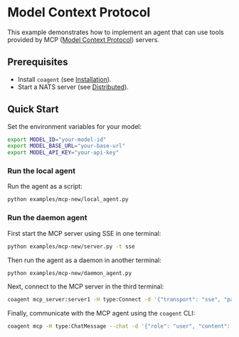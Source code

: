 # Model Context Protocol

This example demonstrates how to implement an agent that can use tools provided by MCP ([Model Context Protocol][1]) servers.


## Prerequisites

- Install `coagent` (see [Installation](../../README.md#installation)).
- Start a NATS server (see [Distributed](../../README.md#distributed)).


## Quick Start

Set the environment variables for your model:

```bash
export MODEL_ID="your-model-id"
export MODEL_BASE_URL="your-base-url"
export MODEL_API_KEY="your-api-key"
```

### Run the local agent

Run the agent as a script:

```bash
python examples/mcp-new/local_agent.py
```

### Run the daemon agent

First start the MCP server using SSE in one terminal:

```bash
python examples/mcp-new/server.py -t sse
```

Then run the agent as a daemon in another terminal:

```bash
python examples/mcp-new/daemon_agent.py
```

Next, connect to the MCP server in the third terminal:

```bash
coagent mcp_server:server1 -H type:Connect -d '{"transport": "sse", "params": {"url": "http://localhost:8080/sse"}}'
```

Finally, communicate with the MCP agent using the `coagent` CLI:

```bash
coagent mcp -H type:ChatMessage --chat -d '{"role": "user", "content": "What is the weather like in Beijing"}'
```


[1]: https://modelcontextprotocol.io/
